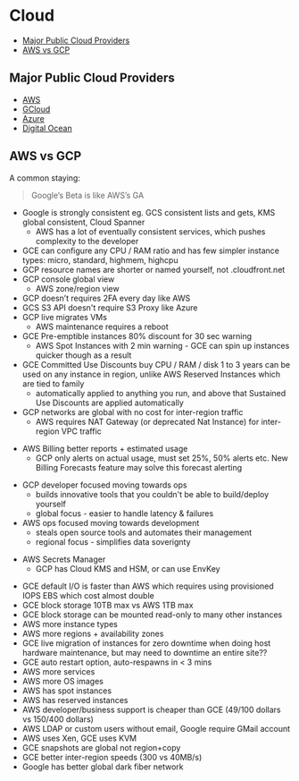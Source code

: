 # Cloud

<!-- INDEX_START -->

- [Major Public Cloud Providers](#major-public-cloud-providers)
- [AWS vs GCP](#aws-vs-gcp)

<!-- INDEX_END -->

## Major Public Cloud Providers

- [AWS](aws.md)
- [GCloud](gcloud.md)
- [Azure](azure.md)
- [Digital Ocean](digital-ocean.md)

## AWS vs GCP

A common staying:

> Google’s Beta is like AWS’s GA

- Google is strongly consistent eg. GCS consistent lists and gets, KMS global consistent, Cloud Spanner
  - AWS has a lot of eventually consistent services, which pushes complexity to the developer
- GCE can configure any CPU / RAM ratio and has few simpler instance types: micro, standard, highmem, highcpu
- GCP resource names are shorter or named yourself, not <tonnesOfChars>.cloudfront.net
- GCP console global view
  - AWS zone/region view
- GCP doesn’t requires 2FA every day like AWS
- GCS S3 API doesn't require S3 Proxy like Azure
- GCP live migrates VMs
  - AWS maintenance requires a reboot
- GCE Pre-emptible instances 80% discount for 30 sec warning
  - AWS Spot Instances with 2 min warning - GCE can spin up instances quicker though as a result
- GCE Committed Use Discounts buy CPU / RAM / disk 1 to 3 years can be used on any instance in region, unlike AWS Reserved Instances which are tied to family
  - automatically applied to anything you run, and above that Sustained Use Discounts are applied automatically
- GCP networks are global with no cost for inter-region traffic
  - AWS requires NAT Gateway (or deprecated Nat Instance) for inter-region VPC traffic

<!-- -->

- AWS Billing better reports + estimated usage
  - GCP only alerts on actual usage, must set 25%, 50% alerts etc. New Billing Forecasts feature may solve this forecast alerting

<!-- -->

- GCP developer focused moving towards ops
  - builds innovative tools that you couldn't be able to build/deploy yourself
  - global focus - easier to handle latency & failures
- AWS ops focused moving towards development
  - steals open source tools and automates their management
  - regional focus - simplifies data soverignty

<!-- -->

- AWS Secrets Manager
  - GCP has Cloud KMS and HSM, or can use EnvKey

<!-- -->

- GCE default I/O is faster than AWS which requires using provisioned IOPS EBS which cost almost double
- GCE block storage 10TB max vs AWS 1TB max
- GCE block storage can be mounted read-only to many other instances
- AWS more instance types
- AWS more regions + availability zones
- GCE live migration of instances for zero downtime when doing host hardware maintenance, but may need to downtime an entire site??
- GCE auto restart option, auto-respawns in < 3 mins
- AWS more services
- AWS more OS images
- AWS has spot instances
- AWS has reserved instances
- AWS developer/business support is cheaper than GCE (49/100 dollars vs 150/400 dollars)
- AWS LDAP or custom users without email, Google require GMail account
- AWS uses Xen, GCE uses KVM
- GCE snapshots are global not region+copy
- GCE better inter-region speeds (300 vs 40MB/s)
- Google has better global dark fiber network
